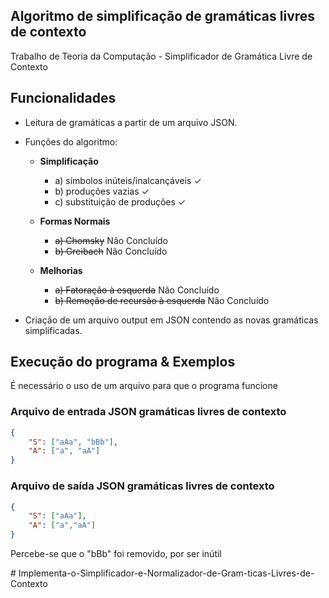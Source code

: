 ## Algoritmo de simplificação de gramáticas livres de contexto

Trabalho de Teoria da Computação - Simplificador de Gramática Livre de Contexto

## Funcionalidades

- Leitura de gramáticas a partir de um arquivo JSON.

- Funções do algoritmo:
  - **Simplificação**
    - a) símbolos inúteis/inalcançáveis ✓
    - b) produções vazias ✓
    - c) substituição de produções ✓

  - **Formas Normais**
    - ~~a) Chomsky~~ Não Concluído
    - ~~b) Greibach~~ Não Concluído
  - **Melhorias**
    - ~~a) Fatoração à esquerda~~ Não Concluído
    - ~~b) Remoção de recursão à esquerda~~ Não Concluído

- Criação de um arquivo output em JSON contendo as novas gramáticas simplificadas.

## Execução do programa & Exemplos

É necessário o uso de um arquivo para que o programa funcione

### Arquivo de entrada JSON gramáticas livres de contexto

```json
{
    "S": ["aAa", "bBb"],
    "A": ["a", "aA"]
}
```

### Arquivo de saída JSON gramáticas livres de contexto

```json
{
    "S": ["aAa"],
    "A": ["a","aA"]
}
```

Percebe-se que o "bBb" foi removido, por ser inútil

#   I m p l e m e n t a - o - S i m p l i f i c a d o r - e - N o r m a l i z a d o r - d e - G r a m - t i c a s - L i v r e s - d e - C o n t e x t o  
 